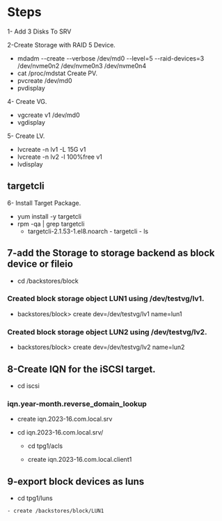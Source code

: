 # Steps

1- Add 3 Disks To SRV

2-Create Storage with RAID 5 Device.
  -  mdadm --create --verbose /dev/md0 --level=5 --raid-devices=3 /dev/nvme0n2 /dev/nvme0n3 /dev/nvme0n4
  - cat /proc/mdstat
    Create PV.
   - pvcreate /dev/md0
   - pvdisplay

4- Create VG.
   - vgcreate v1 /dev/md0
   - vgdisplay

5- Create LV.
   - lvcreate -n lv1 -L 15G v1
   - lvcreate -n lv2 -l 100%free v1
   - lvdisplay


   

## targetcli
     
6- Install Target Package.
   - yum  install -y targetcli
   - rpm -qa | grep targetcli
       - targetcli-2.1.53-1.el8.noarch
    - targetcli
    - ls

## 7-add the Storage to storage backend as block device or fileio
   - cd /backstores/block

   ### Created block storage object LUN1 using /dev/testvg/lv1.
   - backstores/block>  create dev=/dev/testvg/lv1 name=lun1
   ### Created block storage object LUN2 using /dev/testvg/lv2.
   - backstores/block>  create dev=/dev/testvg/lv2 name=lun2

## 8-Create IQN for the iSCSI target.

   - cd iscsi
### iqn.year-month.reverse_domain_lookup

  - create iqn.2023-16.com.local.srv

  - cd iqn.2023-16.com.local.srv/
    - cd tpg1/acls

    - create iqn.2023-16.com.local.client1

## 9-export block devices as luns
   - cd tpg1/luns
   
    - create /backstores/block/LUN1
